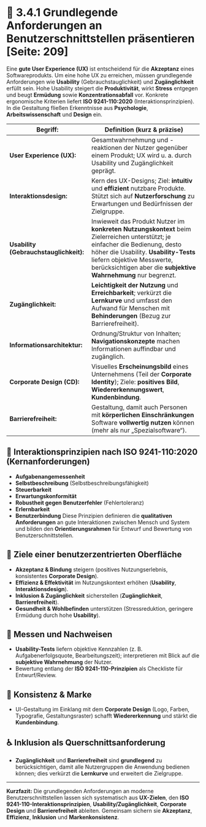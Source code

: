 # 🧩 3.4.1 Grundlegende Anforderungen an Benutzerschnittstellen präsentieren [Seite: 209]

Eine **gute User Experience (UX)** ist entscheidend für die **Akzeptanz** eines Softwareprodukts. Um eine hohe UX zu erreichen, müssen grundlegende Anforderungen wie **Usability** (Gebrauchstauglichkeit) und **Zugänglichkeit** erfüllt sein. Hohe Usability steigert die **Produktivität**, wirkt **Stress** entgegen und beugt **Ermüdung** sowie **Konzentrationsabfall** vor. Konkrete ergonomische Kriterien liefert **ISO 9241-110:2020** (Interaktionsprinzipien). In die Gestaltung fließen Erkenntnisse aus **Psychologie**, **Arbeitswissenschaft** und **Design** ein. 

| **Begriff:**                           | **Definition (kurz & präzise)**                                                                                                                                                                                                                                          |
| -------------------------------------- | ------------------------------------------------------------------------------------------------------------------------------------------------------------------------------------------------------------------------------------------------------------------------ |
| **User Experience (UX):**              | Gesamtwahrnehmung und -reaktionen der Nutzer gegenüber einem Produkt; UX wird u. a. durch Usability und Zugänglichkeit geprägt.                                                                                                                                          |
| **Interaktionsdesign:**                | Kern des UX-Designs; Ziel: **intuitiv** und **effizient** nutzbare Produkte. Stützt sich auf **Nutzerforschung** zu Erwartungen und Bedürfnissen der Zielgruppe.                                                                                                         |
| **Usability (Gebrauchstauglichkeit):** | Inwieweit das Produkt Nutzer im **konkreten Nutzungskontext** beim Zielerreichen unterstützt; je einfacher die Bedienung, desto höher die Usability. **Usability-Tests** liefern objektive Messwerte, berücksichtigen aber die **subjektive Wahrnehmung** nur begrenzt.  |
| **Zugänglichkeit:**                    | **Leichtigkeit der Nutzung** und **Erreichbarkeit**; verkürzt die **Lernkurve** und umfasst den Aufwand für Menschen mit **Behinderungen** (Bezug zur Barrierefreiheit).                                                                                                 |
| **Informationsarchitektur:**           | Ordnung/Struktur von Inhalten; **Navigationskonzepte** machen Informationen auffindbar und zugänglich.                                                                                                                                                                   |
| **Corporate Design (CD):**             | Visuelles **Erscheinungsbild** eines Unternehmens (Teil der **Corporate Identity**); Ziele: **positives Bild**, **Wiedererkennungswert**, **Kundenbindung**.                                                                                                             |
| **Barrierefreiheit:**                  | Gestaltung, damit auch Personen mit **körperlichen Einschränkungen** Software **vollwertig nutzen** können (mehr als nur „Spezialsoftware“).                                                                                                                             |

## 🧭 Interaktionsprinzipien nach ISO 9241-110:2020 (Kernanforderungen)

* **Aufgabenangemessenheit**
* **Selbstbeschreibung** (Selbstbeschreibungsfähigkeit)
* **Steuerbarkeit**
* **Erwartungskonformität**
* **Robustheit gegen Benutzerfehler** (Fehlertoleranz)
* **Erlernbarkeit**
* **Benutzerbindung**
  Diese Prinzipien definieren die **qualitativen Anforderungen** an gute Interaktionen zwischen Mensch und System und bilden den **Orientierungsrahmen** für Entwurf und Bewertung von Benutzerschnittstellen. 

## 🎯 Ziele einer benutzerzentrierten Oberfläche

* **Akzeptanz & Bindung** steigern (positives Nutzungserlebnis, konsistentes **Corporate Design**). 
* **Effizienz & Effektivität** im Nutzungskontext erhöhen (**Usability**, **Interaktionsdesign**). 
* **Inklusion & Zugänglichkeit** sicherstellen (**Zugänglichkeit**, **Barrierefreiheit**). 
* **Gesundheit & Wohlbefinden** unterstützen (Stressreduktion, geringere Ermüdung durch hohe **Usability**). 

## 🧪 Messen und Nachweisen

* **Usability-Tests** liefern objektive Kennzahlen (z. B. Aufgabenerfolgsquote, Bearbeitungszeit); interpretieren mit Blick auf die **subjektive Wahrnehmung** der Nutzer. 
* Bewertung entlang der **ISO 9241-110-Prinzipien** als Checkliste für Entwurf/Review. 

## 🎨 Konsistenz & Marke

* UI-Gestaltung im Einklang mit dem **Corporate Design** (Logo, Farben, Typografie, Gestaltungsraster) schafft **Wiedererkennung** und stärkt die **Kundenbindung**. 

## ♿ Inklusion als Querschnittsanforderung

* **Zugänglichkeit** und **Barrierefreiheit** sind **grundlegend** zu berücksichtigen, damit alle Nutzergruppen die Anwendung bedienen können; dies verkürzt die **Lernkurve** und erweitert die Zielgruppe. 

---

**Kurzfazit:**
Die grundlegenden Anforderungen an moderne Benutzerschnittstellen lassen sich systematisch aus **UX-Zielen**, den **ISO 9241-110-Interaktionsprinzipien**, **Usability/Zugänglichkeit**, **Corporate Design** und **Barrierefreiheit** ableiten. Gemeinsam sichern sie **Akzeptanz**, **Effizienz**, **Inklusion** und **Markenkonsistenz**.
